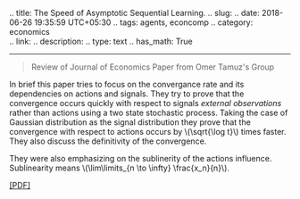 
.. title: The Speed of Asymptotic Sequential Learning.
.. slug: 
.. date: 2018-06-26 19:35:59 UTC+05:30
.. tags: agents, econcomp
.. category: economics			
.. link: 
.. description: 
.. type: text
.. has_math: True

***

> Review of Journal of Economics Paper from Omer Tamuz's Group

In brief this paper tries to focus on the convergance rate and its dependencies on actions and signals. They try to prove that the convergence occurs quickly with respect to signals *external observations* rather than actions using a two state stochastic process. Taking the case of Gaussian distribution as the signal distribution they prove that the convergence with respect to actions occurs by \\(\sqrt{\log t}\\) times faster. They also discuss the definitivity of the convergence. 
<!-- TEASER_END -->
They were also emphasizing on the sublinerity of the actions influence. Sublinearity means \\(\lim\limits_{n \to \infty} \frac{x_n}{n}\\).

[[PDF]](http://tamuz.caltech.edu/papers/cascades.pdf)
